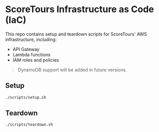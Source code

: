 # ScoreTours Infrastructure as Code (IaC)

This repo contains setup and teardown scripts for ScoreTours' AWS infrastructure, including:

- API Gateway
- Lambda functions
- IAM roles and policies

> DynamoDB support will be added in future versions.

## Setup

```bash
./scripts/setup.sh
```

## Teardown

```bash
./scripts/teardown.sh
```
